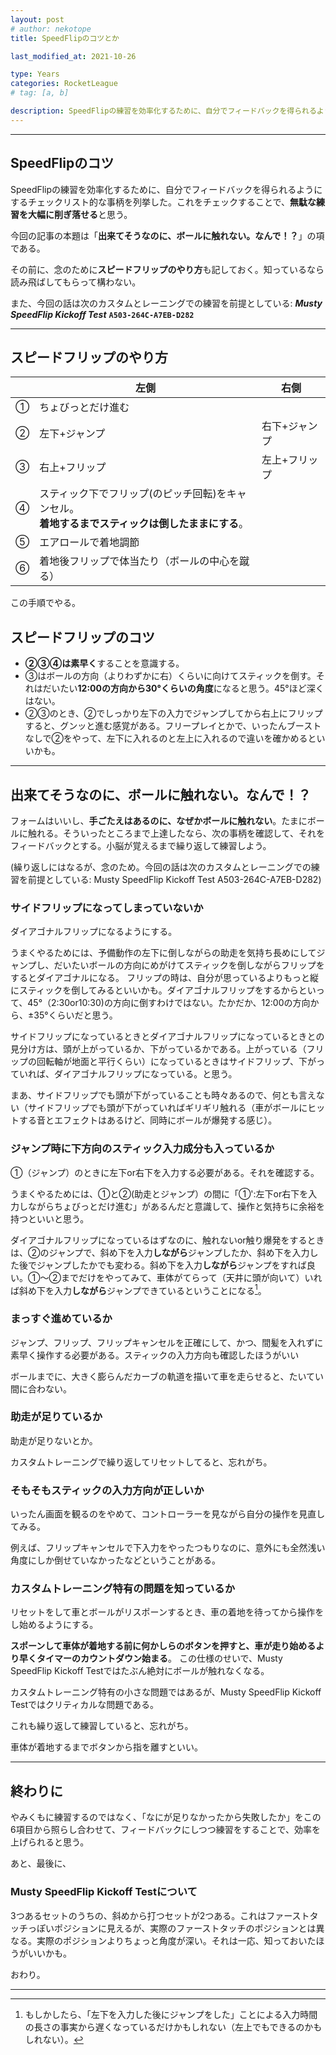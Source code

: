 ```yaml
---
layout: post
# author: nekotope
title: SpeedFlipのコツとか

last_modified_at: 2021-10-26

type: Years
categories: RocketLeague
# tag: [a, b]

description: SpeedFlipの練習を効率化するために、自分でフィードバックを得られるようにするチェックリスト的な事柄を列挙した。今回の記事の本題は「出来てそうなのに、ボールに触れない。なんで！？」の項である。
---
```


---------

## SpeedFlipのコツ

SpeedFlipの練習を効率化するために、自分でフィードバックを得られるようにするチェックリスト的な事柄を列挙した。これをチェックすることで、**無駄な練習を大幅に削ぎ落せる**と思う。

今回の記事の本題は「**出来てそうなのに、ボールに触れない。なんで！？**」の項である。

その前に、念のために**スピードフリップのやり方**も記しておく。知っているなら読み飛ばしてもらって構わない。

また、今回の話は次のカスタムとレーニングでの練習を前提としている: ***Musty SpeedFlip Kickoff Test*** **`A503-264C-A7EB-D282`**

---------

## スピードフリップのやり方

| 　  | 左側 | 右側 |
|-------|--------|---------|
| ① | ちょびっとだけ進む |
| ② | 左下+ジャンプ | 右下+ジャンプ |
| ③ | 右上+フリップ | 左上+フリップ |
| ④ | スティック下でフリップ(のピッチ回転)をキャンセル。<br>**着地するまでスティックは倒したままにする**。|  
| ⑤ | エアロールで着地調節 |  
| ⑥ | 着地後フリップで体当たり（ボールの中心を蹴る） |  



この手順でやる。

## スピードフリップのコツ

- **②③④は素早く**することを意識する。
- ③はボールの方向（よりわずかに右）くらいに向けてスティックを倒す。それはだいたい**12:00の方向から30°くらいの角度**になると思う。45°ほど深くはない。
- ②③のとき、②でしっかり左下の入力でジャンプしてから右上にフリップすると、グンッと進む感覚がある。フリープレイとかで、いったんブーストなしで②をやって、左下に入れるのと左上に入れるので違いを確かめるといいかも。


---------

## 出来てそうなのに、ボールに触れない。なんで！？
フォームはいいし、**手ごたえはあるのに、なぜかボールに触れない**。たまにボールに触れる。そういったところまで上達したなら、次の事柄を確認して、それをフィードバックとする。小脳が覚えるまで繰り返して練習しよう。

(繰り返しにはなるが、念のため。今回の話は次のカスタムとレーニングでの練習を前提としている: Musty SpeedFlip Kickoff Test A503-264C-A7EB-D282)

### サイドフリップになってしまっていないか

ダイアゴナルフリップになるようにする。

うまくやるためには、予備動作の左下に倒しながらの助走を気持ち長めにしてジャンプし、だいたいボールの方向にめがけてスティックを倒しながらフリップをするとダイアゴナルになる。
フリップの時は、自分が思っているよりもっと縦にスティックを倒してみるといいかも。ダイアゴナルフリップをするからといって、45°（2:30or10:30)の方向に倒すわけではない。たかだか、12:00の方向から、±35°くらいだと思う。

サイドフリップになっているときとダイアゴナルフリップになっているときとの見分け方は、頭が上がっているか、下がっているかである。上がっている（フリップの回転軸が地面と平行くらい）になっているときはサイドフリップ、下がっていれば、ダイアゴナルフリップになっている。と思う。

まあ、サイドフリップでも頭が下がっていることも時々あるので、何とも言えない（サイドフリップでも頭が下がっていればギリギリ触れる（車がボールにヒットする音とエフェクトはあるけど、同時にボールが爆発する感じ）。

### ジャンプ時に下方向のスティック入力成分も入っているか

①（ジャンプ）のときに左下or右下を入力する必要がある。それを確認する。

うまくやるためには、①と②(助走とジャンプ）の間に「①':左下or右下を入力しながらちょびっとだけ進む」があるんだと意識して、操作と気持ちに余裕を持つといいと思う。

ダイアゴナルフリップになっているはずなのに、触れないor触り爆発をするときは、②のジャンプで、斜め下を入力**しながら**ジャンプしたか、斜め下を入力した後でジャンプしたかでも変わる。斜め下を入力**しながら**ジャンプをすれば良い。①～②までだけをやってみて、車体がてらって（天井に頭が向いて）いれば斜め下を入力**しながら**ジャンプできているということになる[^ps_jump_direction]。

### まっすぐ進めているか

ジャンプ、フリップ、フリップキャンセルを正確にして、かつ、間髪を入れずに素早く操作する必要がある。スティックの入力方向も確認したほうがいい

ボールまでに、大きく膨らんだカーブの軌道を描いて車を走らせると、たいてい間に合わない。

### 助走が足りているか

助走が足りないとか。

カスタムトレーニングで繰り返してリセットしてると、忘れがち。

### そもそもスティックの入力方向が正しいか

いったん画面を観るのをやめて、コントローラーを見ながら自分の操作を見直してみる。

例えば、フリップキャンセルで下入力をやったつもりなのに、意外にも全然浅い角度にしか倒せていなかったなどということがある。

### カスタムトレーニング特有の問題を知っているか

リセットをして車とボールがリスポーンするとき、車の着地を待ってから操作をし始めるようにする。

**スポーンして車体が着地する前に何かしらのボタンを押すと、車が走り始めるより早くタイマーのカウントダウン始まる**。
この仕様のせいで、Musty SpeedFlip Kickoff Testではたぶん絶対にボールが触れなくなる。

カスタムトレーニング特有の小さな問題ではあるが、Musty SpeedFlip Kickoff Testではクリティカルな問題である。

これも繰り返して練習していると、忘れがち。

車体が着地するまでボタンから指を離すといい。

---------

## 終わりに

やみくもに練習するのではなく、「なにが足りなかったから失敗したか」をこの6項目から照らし合わせて、フィードバックにしつつ練習をすることで、効率を上げられると思う。

あと、最後に、

### Musty SpeedFlip Kickoff Testについて
3つあるセットのうちの、斜めから打つセットが2つある。これはファーストタッチっぽいポジションに見えるが、実際のファーストタッチのポジションとは異なる。実際のポジションよりちょっと角度が深い。それは一応、知っておいたほうがいいかも。

おわり。

---------


[^ps_jump_direction]:もしかしたら、「左下を入力した後にジャンプをした」ことによる入力時間の長さの事実から遅くなっているだけかもしれない（左上でもできるのかもしれない）。
